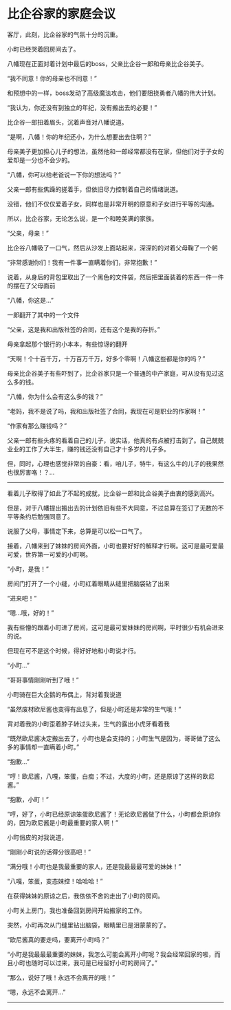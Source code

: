 # 比企谷家的家庭会议

客厅，此刻，比企谷家的气氛十分的沉重。

小町已经哭着回房间去了。

八幡现在正面对着计划中最后的boss，父亲比企谷一郎和母亲比企谷美子。

“我不同意！你的母亲也不同意！”

和预想中的一样，boss发动了高级魔法攻击，他们要阻挠勇者八幡的伟大计划。

“我认为，你还没有到独立的年纪，没有搬出去的必要！”

比企谷一郎扭着眉头，沉着声音对八幡说道。

“是啊，八幡！你的年纪还小，为什么想要出去住啊？”

母亲美子更加担心儿子的想法，虽然他和一郎经常都没有在家，但他们对于子女的爱却是一分也不会少的。

“八幡，你可以给老爸说一下你的想法吗？”

父亲一郎有些焦躁的搓着手，但依旧尽力控制着自己的情绪说道。

没错，他们不仅仅爱着子女，同样也是非常开明的原意和子女进行平等的沟通。

所以，比企谷家，无论怎么说，是一个和睦美满的家族。

“父亲，母亲！”

比企谷八幡吸了一口气，然后从沙发上面站起来，深深的的对着父母鞠了一个躬

“非常感谢你们！我有一件事一直瞒着你们，非常抱歉！”

说着，从身后的背包里取出了一个黑色的文件袋，然后把里面装着的东西一件一件的摆在了父母面前

“八幡，你这是...”

一郎翻开了其中的一个文件

“父亲，这是我和出版社签的合同，还有这个是我的存折。”

母亲拿起那个银行的小本本，有些惊讶的翻开

“天啊！个十百千万，十万百万千万，好多个零啊！八幡这些都是你的吗？”

母亲比企谷美子有些吓到了，比企谷家只是一个普通的中产家庭，可从没有见过这么多的钱。

“八幡，你为什么会有这么多的钱？”

“老妈，我不是说了吗，我和出版社签了合同，我现在可是职业的作家啊！”

“作家有那么赚钱吗？”

父亲一郎有些头疼的看着自己的儿子，说实话，他真的有点被打击到了。自己兢兢业业的工作了大半生，赚的钱还没有自己才十多岁的儿子多。

但，同时，心理也感觉非常的自豪：看，咱儿子，特牛，有这么牛的儿子的我果然也很厉害咯！？...

---

看着儿子取得了如此了不起的成就，比企谷一郎和比企谷美子由衷的感到高兴。

但是，对于八幡提出搬出去的计划依旧有些不大同意，不过总算在签订了无数的不平等条约后勉强同意了。

说服了父母，事情定下来，总算是可以松一口气了。

接着，八幡来到了妹妹的房间外面，小町也要好好的解释才行啊。这可是最可爱最可爱，世界第一可爱的小町啊。

“小町，是我！”

房间门打开了一个小缝，小町红着眼睛从缝里把脑袋钻了出来

“进来吧！”

“嗯...哦，好的！”

我有些懵的跟着小町进了房间，这可是最可爱妹妹的房间啊，平时很少有机会进来的说。

但现在可不是这个时候，得好好地和小町说才行。

“小町...”

“哥哥事情刚刚听到了哦！”

小町骑在巨大企鹅的布偶上，背对着我说道

“虽然废材欧尼酱也变得有出息了，但是小町还是非常的生气哦！”

背对着我的小町歪着脖子转过头来，生气的露出小虎牙看着我

“既然欧尼酱决定搬出去了，小町也是会支持的；小町生气是因为，哥哥做了这么多的事情却一直瞒着小町。”

“抱歉...”

“哼！欧尼酱，八嘎，笨蛋，白痴；不过，大度的小町，还是原谅了这样的欧尼酱。”

“抱歉，小町！”

“哼，好了，小町已经原谅笨蛋欧尼酱了！无论欧尼酱做了什么，小町都会原谅你的，因为欧尼酱是小町最重要的家人啊！”

小町俏皮的对我说道，

“刚刚小町说的话得分很高吧！”

“满分哦！小町也是我最重要的家人，还是我最最最可爱的妹妹！”

“八嘎，笨蛋，变态妹控！哈哈哈！”


在获得妹妹的原谅之后，我依依不舍的走出了小町的房间。

小町关上房门，我也准备回到房间开始搬家的工作。

突然，小町再次从门缝里钻出脑袋，眼睛里已是泪蒙蒙的了。

“欧尼酱真的要走吗，要离开小町吗？”

“小町是我最最最重要的妹妹，我怎么可能会离开小町呢？我会经常回家的啦，而且小町也随时可以过来，我可是已经留好小町的房间了。”

“那么，说好了哦！永远不会离开的哦！”

“嗯，永远不会离开...”


---

